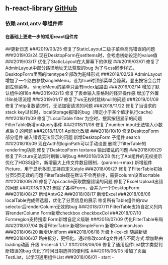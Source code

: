 ## h-react-library <a href="https://github.com/hunzsig-server/h-react-library" target="_blank">GitHub</a>
### 依赖 antd,antv 等组件库
#### 在基础上更进一步的常用react组件库

##更新日志
###2019/03/25
    修复了StaticLayout二级子菜单高亮错误的问题
###2019/03/24
    现在DesktopForm在setItems时，会考虑初始设定的value值
###2019/03/17
    优化了StaticLayout在大屏幕下的体现
###2019/03/01
    修复了AdminLayout中部分路径地址无法获取的bug
    为了与css同步样式，DesktopForm里面的itemtype全部改为驼峰形式
###2019/02/28
    AdminLayout增加了一个路由参数singleMenu，设为true时顶部菜单会隐藏，登出按钮会合并到左侧菜单。
    singleMenu的菜单只会有index层路由
###2019/02/14
    增加了默认组件的I18n
###2019/02/13
    修复了表单输入空格时的怪异操作感
    增加了外置I18n处理流程
###2019/01/17
    修复了ws无权时跳转null的问题
###2019/01/09
    修复了http复数请求时，无法加密请求的问题
###2018/11/22
    修复了当请求的stack key过长时，localStorage报错的bug（限定小于某个值才执行cache）
###2018/11/09
    修复了LocalTable filter 为空时，搜索按钮显示的问题
    FilterTable新增onQuery事件
###2018/11/08
    修复了number input无法输入小数点后 0 的问题
###2018/11/01
    Api优化改版
###2018/10/10
    修复DesktopForm 部分组件 输入错误无法显示的问题
    新增DesktopForm 子组件 search
###2018/10/09
    现在Auth的loginPath可以手动设置
    删除了filterTable的renderImg功能
    修复了DesktopForm textarea 输出错乱的问题
###2018/09/29
    修复了Picture无法实时刷新UI的bug
###2018/09/28
    优化了Api组件的无权提示
    优化了HOSS组件，新增最大上传文件数目限制，{params->max}
    新增组件Picture，用于显示多图,支持自定义style
###2018/09/27
    修复了FilterTable初始分页5页无效的问题
    FilterTable现在默认不会再排序，需要column设置sortable
###2018/09/26
    修复了Api.cache获取数据错误的问题
    修复了Excel Upload出错的问题
###2018/09/21
    删除了各种Form，合并为一个DesktopForm
###2018/08/27
    新增AntvG2
###2018/08/17
    新增Excel
###2018/08/06
    localTable完成筛选器，优化了分页信息的展示
    修复所有Table组件的row selector后renderColumn无效的bug
###2018/07/11
    FilterTable支持自定义列内容renderColumn
    Form新增checkbox checkboxCol
###2018/07/10
    Formregion支持搜索
    Form新增自定义级联
###2018/07/09
    优化FilterTable布局
###2018/07/04
    新增FilterTable
    新增SimpleForm
    新增CommonJson
###2018/06/20
    新增UnitForm
###2018/06/18
    升级 h-ice-cli 随最新版
###2018/06/07
    路由拆分，更细化，通过修改config文件对应不同方式
    增加路由loading动画
    升级 h-ice-cli 1.1.7
###2018/06/06
    修复了通用组件List数字类型判断错误的bug
    优化了时间日期选择的便利性
###2018/06/05
    增加了页面TestList，以学习通用组件List
###2018/06/01
    \- start -

